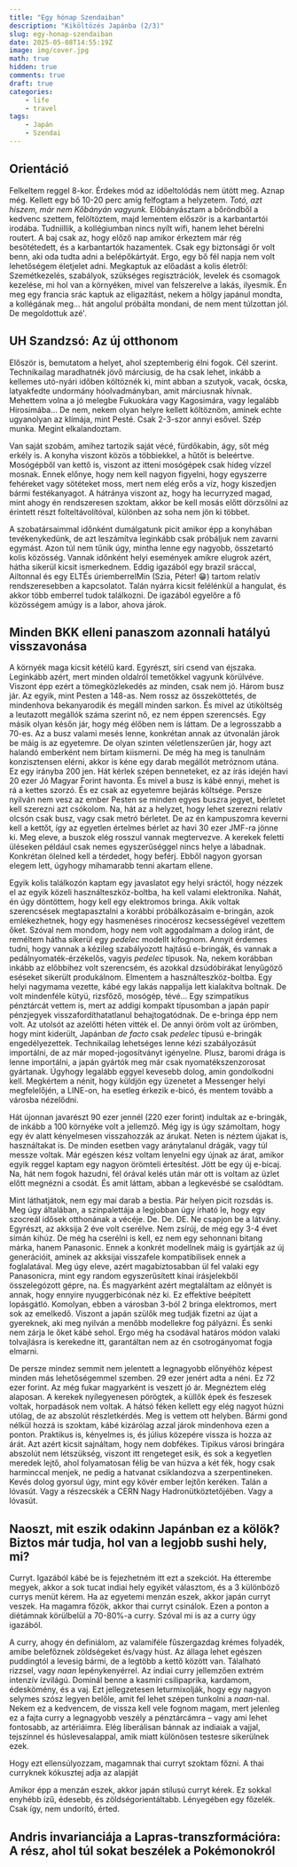 ```yaml
---
title: "Egy hónap Szendaiban"
description: "Kiköltözés Japánba (2/3)"
slug: egy-honap-szendaiban
date: 2025-05-08T14:55:19Z
image: img/cover.jpg
math: true
hidden: true
comments: true
draft: true
categories:
    - life
    - travel
tags:
    - Japán
    - Szendai
---
```


## Orientáció

Felkeltem reggel 8-kor. Érdekes mód az időeltolódás nem ütött meg. Aznap még. Kellett egy bő 10-20 perc amíg felfogtam a helyzetem. _Totó, azt hiszem, már nem Kőbányán vagyunk._ Előbányásztam a bőröndből a kedvenc szettem, felöltöztem, majd lementem először is a karbantartói irodába. Tudniillik, a kollégiumban nincs nyílt wifi, hanem lehet bérelni routert. A baj csak az, hogy előző nap amikor érkeztem már rég besötétedett, és a karbantartók hazamentek. Csak egy biztonsági őr volt benn, aki oda tudta adni a belépőkártyát. Ergo, egy bő fél napja nem volt lehetőségem életjelet adni. Megkaptuk az előadást a kolis életről: Szemétkezelés, szabályok, szükséges regisztrációk, levelek és csomagok kezelése, mi hol van a környéken, mivel van felszerelve a lakás, ilyesmik. Én meg egy francia srác kaptuk az eligazítást, nekem a hölgy japánul mondta, a kollégának meg... hát angolul próbálta mondani, de nem ment túlzottan jól. De megoldottuk azé'.

## UH Szandzsó: Az új otthonom

Először is, bemutatom a helyet, ahol szeptemberig élni fogok. Cél szerint. Technikailag maradhatnék jövő márciusig, de ha csak lehet, inkább a kellemes utó-nyári időben költöznék ki, mint abban a szutyok, vacak, ócska, latyakfedte undormány hóolvadmányban, amit márciusnak hívnak. Mehettem volna a jó melegbe Fukuokára vagy Kagosimára, vagy legalább Hirosimába... De nem, nekem olyan helyre kellett költöznöm, aminek echte ugyanolyan az klímája, mint Pesté. Csak 2-3-szor annyi esővel. Szép munka. Megint elkalandoztam.

Van saját szobám, amihez tartozik saját vécé, fürdőkabin, ágy, sőt még erkély is. A konyha viszont közös a többiekkel, a hűtőt is beleértve. Mosógépből van kettő is, viszont az itteni mosógépek csak hideg vízzel mosnak. Ennek előnye, hogy nem kell nagyon figyelni, hogy egyszerre fehéreket vagy sötéteket moss, mert nem elég erős a víz, hogy kiszedjen bármi festékanyagot. A hátránya viszont az, hogy ha lecurryzed magad, mint ahogy én rendszeresen szoktam, akkor be kell mosás előtt dörzsölni az érintett részt folteltávolítóval, különben az soha nem jön ki többet.

A szobatársaimmal időnként dumálgatunk picit amikor épp a konyhában tevékenykedünk, de azt leszámítva leginkább csak próbáljuk nem zavarni egymást. Azon túl nem tűnik úgy, mintha lenne egy nagyobb, összetartó kolis közösség. Vannak időnként helyi események amikre elugrok azért, hátha sikerül kicsit ismerkednem. Eddig igazából egy brazil sráccal, Ailtonnal és egy ELTÉs úriemberrelMin (Szia, Péter! 😁) tartom relatív rendszeresebben a kapcsolatot. Talán nyárra kicsit felélénkül a hangulat, és akkor több emberrel tudok találkozni. De igazából egyelőre a fő közösségem amúgy is a labor, ahova járok.

## Minden BKK elleni panaszom azonnali hatályú visszavonása

A környék maga kicsit kétélű kard. Egyrészt, síri csend van éjszaka. Leginkább azért, mert minden oldalról temetőkkel vagyunk körülvéve. Viszont épp ezért a tömegközlekedés az minden, csak nem jó. Három busz jár. Az egyik, mint Pesten a 148-as. Nem rossz az összeköttetés, de mindenhova bekanyarodik és megáll minden sarkon. És mivel az útiköltség a leutazott megállók száma szerint nő, ez nem éppen szerencsés. Egy másik olyan későn jár, hogy még élőben nem is láttam. De a legrosszabb a 70-es. Az a busz valami mesés lenne, konkrétan annak az útvonalán járok be máig is az egyetemre. De olyan szinten véletlenszerűen jár, hogy azt halandó emberként nem bírtam kiismerni. De még ha meg is tanulnám konzisztensen elérni, akkor is kéne egy darab megállót metróznom utána. Ez egy irányba 200 jen. Hát kérlek szépen benneteket, ez az írás idején havi 20 ezer Jó Magyar Forint havonta. És mivel a busz is kábé ennyi, mehet is rá a kettes szorzó. És ez csak az egyetemre bejárás költsége. Persze nyilván nem vesz az ember Pesten se minden egyes buszra jegyet, bérletet kell szerezni azt csókolom. Na, hát az a helyzet, hogy lehet szerezni relatív olcsón csak busz, vagy csak metró bérletet. De az én kampuszomra keverni kell a kettőt, így az egyetlen értelmes bérlet az havi 30 ezer JMF-ra jönne ki. Meg eleve, a buszok elég rosszul vannak megtervezve. A kerekek feletti üléseken például csak nemes egyszerűséggel nincs helye a lábadnak. Konkrétan ölelned kell a térdedet, hogy beférj. Ebből nagyon gyorsan elegem lett, úgyhogy mihamarabb tenni akartam ellene.

Egyik kolis találkozón kaptam egy javaslatot egy helyi sráctól, hogy nézzek el az egyik közeli használteszköz-boltba, ha kell valami elektronika. Nahát, én úgy döntöttem, hogy kell egy elektromos bringa. Akik voltak szerencsések megtapasztalni a korábbi próbálkozásaim e-bringán, azok emlékezhetnek, hogy egy hasmenéses rinocérosz kecsességével vezettem őket. Szóval nem mondom, hogy nem volt aggodalmam a dolog iránt, de reméltem hátha sikerül egy _pedelec_ modellt kifognom. Annyit érdemes tudni, hogy vannak a kézileg szabályozott hajtású e-bringák, és vannak a pedálnyomaték-érzékelős, vagyis _pedelec_ típusok. Na, nekem korábban inkább az előbbihez volt szerencsém, és azokkal dzsúdóbírákat lenyűgöző eséseket sikerült produkálnom. Elmentem a használteszköz-boltba. Egy helyi nagymama vezette, kábé egy lakás nappalija lett kialakítva boltnak. De volt mindenféle kütyü, rizsfőző, mosógép, tévé... Egy szimpatikus pénztárcát vettem is, mert az addigi kompakt típusomban a japán papír pénzjegyek visszafordíthatatlanul behajtogatódnak. De e-bringa épp nem volt. Az utolsót az azelőtti héten vitték el. De annyi öröm volt az ürömben, hogy mint kiderült, Japánban _de facto_ csak _pedelec_ típusú e-bringák engedélyezettek. Technikailag lehetséges lenne kézi szabályozásút importálni, de az már moped-jogosítványt igényelne. Plusz, baromi drága is lenne importálni, a japán gyártók meg már csak nyomatékszenzorosat gyártanak. Úgyhogy legalább eggyel kevesebb dolog, amin gondolkodni kell. Megkértem a nénit, hogy küldjön egy üzenetet a Messenger helyi megfelelőjén, a LINE-on, ha esetleg érkezik e-bicó, és mentem tovább a városba nézelődni.

Hát újonnan javarészt 90 ezer jennél (220 ezer forint) indultak az e-bringák, de inkább a 100 környéke volt a jellemző. Még így is úgy számoltam, hogy egy év alatt kényelmesen visszahozzák az árukat. Neten is néztem újakat is, használtakat is. De minden esetben vagy aránytalanul drágák, vagy túl messze voltak. Már egészen kész voltam lenyelni egy újnak az árat, amikor egyik reggel kaptam egy nagyon örömteli értesítést. Jött be egy új e-bicaj. Na, hát nem fogok hazudni, fél órával kelés után már ott is voltam az üzlet előtt megnézni a csodát. És amit láttam, abban a legkevésbé se csalódtam.

Mint láthatjátok, nem egy mai darab a bestia. Pár helyen picit rozsdás is. Meg úgy általában, a színpalettája a legjobban úgy írható le, hogy egy szocreál idősek otthonának a vécéje. De. De. DE. Ne csapjon be a látvány. Egyrészt, az akksija 2 éve volt cserélve. Nem zsírúj, de még egy 3-4 évet simán kihúz. De még ha cserélni is kell, ez nem egy sehonnani bitang márka, hanem Panasonic. Ennek a konkrét modellnek máig is gyártják az új generációit, aminek az akksijai visszafele kompatibilisek ennek a foglalatával. Meg úgy eleve, azért magabiztosabban ül fel valaki egy Panasonicra, mint egy random egyszerűsített kínai írásjelekből összelegózott gépre, na. És magyarként azért megtaláltam az előnyét is annak, hogy ennyire nyuggerbicónak néz ki. Ez effektíve beépített lopásgátló. Komolyan, ebben a városban 3-ból 2 bringa elektromos, mert sok az emelkedő. Viszont a japán szülők meg tudják fizetni az újat a gyereknek, aki meg nyilván a menőbb modellekre fog pályázni. És senki nem zárja le őket kábé sehol. Ergo még ha csodával határos módon valaki tolvajlásra is kerekedne itt, garantáltan nem az én csotrogányomat fogja elmarni.

De persze mindez semmit nem jelentett a legnagyobb előnyéhöz képest minden más lehetőségemmel szemben. 29 ezer jenért adta a néni. Ez 72 ezer forint. Az még fukar magyarként is veszett jó ár. Megnéztem elég alaposan. A kerekek nyílegyenesen pörögtek, a küllők épek és feszesek voltak, horpadások nem voltak. A hátsó féken kellett egy elég nagyot húzni utólag, de az abszolút részletkérdés. Meg is vettem ott helyben. Bármi gond nélkül hozzá is szoktam, kábé kizárólag azzal járok mindenhova ezen a ponton. Praktikus is, kényelmes is, és július közepére vissza is hozza az árát. Azt azért kicsit sajnáltam, hogy nem dobfékes. Tipikus városi bringára abszolút nem létszükség, viszont itt rengeteget esik, és sok a kegyetlen meredek lejtő, ahol folyamatosan félig be van húzva a két fék, hogy csak harminccal menjek, ne pedig a hatvanat csiklandozva a szerpentineken. Kevés dolog gyorsul úgy, mint egy kövér ember lejtőn keréken. Talán a lóvasút. Vagy a részecskék a CERN Nagy Hadronütköztetőjében. Vagy a lóvasút.

## Naoszt, mit eszik odakinn Japánban ez a kölök? Biztos már tudja, hol van a legjobb sushi hely, mi?

Curryt. Igazából kábé be is fejezhetném itt ezt a szekciót. Ha étterembe megyek, akkor a sok tucat indiai hely egyikét választom, és a 3 különböző currys menüt kérem. Ha az egyetemi menzán eszek, akkor japán curryt veszek. Ha magamra főzök, akkor thai curryt csinálok. Ezen a ponton a diétámnak körülbelül a 70-80%-a curry. Szóval mi is az a curry úgy igazából.

A curry, ahogy én definiálom, az valamiféle fűszergazdag krémes folyadék, amibe belefőznek zöldségeket és/vagy húst. Az állaga lehet egészen puddingtól a levesig bármi, de a legtöbb a kettő között van. Tálalható rizzsel, vagy _naan_ lepénykenyérrel. Az indiai curry jellemzően extrém intenzív ízvilágú. Dominál benne a kasmíri csilipaprika, kardamom, édeskömény, és a vaj. Ezt jellegzetesen leturmixolják, hogy egy nagyon selymes szósz legyen belőle, amit fel lehet szépen tunkolni a _naan_-nal. Nekem ez a kedvencem, de vissza kell vele fognom magam, mert jelenleg ez a fajta curry a legnagyobb veszély a pénztárcámra – vagy ami lehet fontosabb, az artériáimra. Elég liberálisan bánnak az indiaiak a vajjal, tejszínnel és húslevesalappal, amik miatt különösen testesre sikerülnek ezek.

Hogy ezt ellensúlyozzam, magamnak thai curryt szoktam főzni. A thai curryknek kókusztej adja az alapját

Amikor épp a menzán eszek, akkor japán stílusú curryt kérek. Ez sokkal enyhébb ízű, édesebb, és zöldségorientáltabb. Lényegében egy főzelék. Csak így, nem undorító, érted.

## Andris invarianciája a Lapras-transzformációra: A rész, ahol túl sokat beszélek a Pokémonokról

